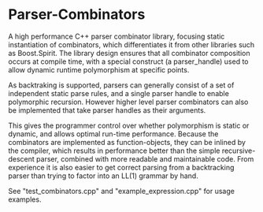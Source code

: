 Parser-Combinators
==================

A high performance C++ parser combinator library, focusing static instantiation of combinators, which differentiates it from other libraries such as Boost.Spirit. The library design ensures that all combinator composition occurs at compile time, with a special construct (a parser_handle) used to allow dynamic runtime polymorphism at specific points.

As backtraking is supported, parsers can generally consist of a set of independent static parse rules, and a single parser handle to enable polymorphic recursion. However higher level parser combinators can also be implemented that take parser handles as their arguments.

This gives the programmer control over whether polymorphism is static or dynamic, and allows optimal run-time performance. Because the combinators are implemented as function-objects, they can be inlined by the compiler, which results in performance better than the simple recursive-descent parser, combined with more readable and maintainable code. From experience it is also easier to get correct parsing from a backtracking parser than trying to factor into an LL(1) grammar by hand.

See "test_combinators.cpp" and "example_expression.cpp" for usage examples.
